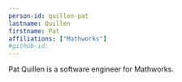 ```yaml
---
person-id: quillen-pat
lastname: Quillen
firstname: Pat
affiliations: ["Mathworks"]
#github-id: 
---
```

Pat Quillen is a software engineer for Mathworks.